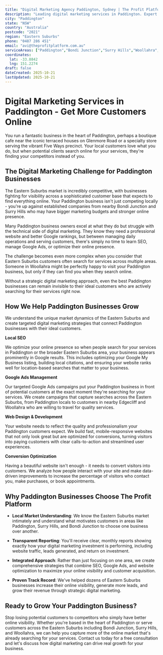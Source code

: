 ```yaml
---
title: "Digital Marketing Agency Paddington, Sydney | The Profit Platform"
description: "Leading digital marketing services in Paddington. Expert SEO, Google Ads & web design for Eastern Suburbs businesses. Call 0487 286 451 for a free consultation."
city: "Paddington"
state: "NSW"
country: "Australia"
postcode: "2021"
region: "Eastern Suburbs"
phone: "0487 286 451"
email: "avi@theprofitplatform.com.au"
serviceAreas: ["Paddington","Bondi Junction","Surry Hills","Woollahra","Edgecliff"]
coordinates:
  lat: -33.8842
  lng: 151.2274
draft: false
dateCreated: 2025-10-21
lastUpdated: 2025-10-21
---
```


<script type="application/ld+json">
{
  "@context": "https://schema.org",
  "@type": "LocalBusiness",
  "@id": "https://theprofitplatform.com.au/locations/paddington/",
  "name": "The Profit Platform",
  "description": "Leading digital marketing services in Paddington. Expert SEO, Google Ads & web design for Eastern Suburbs businesses. Call 0487 286 451 for a free consultation.",
  "url": "https://theprofitplatform.com.au/locations/paddington/",
  "telephone": "0487 286 451",
  "email": "avi@theprofitplatform.com.au",
  "address": {
    "@type": "PostalAddress",
    "addressLocality": "Paddington",
    "addressRegion": "NSW",
    "postalCode": "2021",
    "addressCountry": "AU"
  },
  "areaServed": {
    "@type": "City",
    "name": "Paddington"
  },
  "priceRange": "$$",
  "openingHours": "Mo-Fr 09:00-18:00",
  "sameAs": [
    "https://www.facebook.com/theprofitplatform",
    "https://www.linkedin.com/company/theprofitplatform",
    "https://twitter.com/profitplatform"
  ],
  "geo": {
    "@type": "GeoCoordinates"
  }
}
</script>


# Digital Marketing Services in Paddington - Get More Customers Online

You run a fantastic business in the heart of Paddington, perhaps a boutique cafe near the iconic terraced houses on Glenmore Road or a specialty store serving the vibrant Five Ways precinct. Your local customers love what you do, but when potential clients search online for your services, they're finding your competitors instead of you.

## The Digital Marketing Challenge for Paddington Businesses

The Eastern Suburbs market is incredibly competitive, with businesses fighting for visibility across a sophisticated customer base that expects to find everything online. Your Paddington business isn't just competing locally - you're up against established companies from nearby Bondi Junction and Surry Hills who may have bigger marketing budgets and stronger online presence.

Many Paddington business owners excel at what they do but struggle with the technical side of digital marketing. They know they need a professional website and better Google rankings, but between managing daily operations and serving customers, there's simply no time to learn SEO, manage Google Ads, or optimize their online presence.

The challenge becomes even more complex when you consider that Eastern Suburbs customers often search for services across multiple areas. Someone in Woollahra might be perfectly happy to visit your Paddington business, but only if they can find you when they search online.

Without a strategic digital marketing approach, even the best Paddington businesses can remain invisible to their ideal customers who are actively searching for their services right now.

## How We Help Paddington Businesses Grow

We understand the unique market dynamics of the Eastern Suburbs and create targeted digital marketing strategies that connect Paddington businesses with their ideal customers.

**Local SEO**

We optimize your online presence so when people search for your services in Paddington or the broader Eastern Suburbs area, your business appears prominently in Google results. This includes optimizing your Google My Business listing, building local citations, and ensuring your website ranks well for location-based searches that matter to your business.

**Google Ads Management**

Our targeted Google Ads campaigns put your Paddington business in front of potential customers at the exact moment they're searching for your services. We create campaigns that capture searches across the Eastern Suburbs, from Paddington locals to customers in nearby Edgecliff and Woollahra who are willing to travel for quality services.

**Web Design & Development**

Your website needs to reflect the quality and professionalism your Paddington customers expect. We build fast, mobile-responsive websites that not only look great but are optimized for conversions, turning visitors into paying customers with clear calls-to-action and streamlined user experiences.

**Conversion Optimization**

Having a beautiful website isn't enough - it needs to convert visitors into customers. We analyze how people interact with your site and make data-driven improvements to increase the percentage of visitors who contact you, make purchases, or book appointments.

## Why Paddington Businesses Choose The Profit Platform

- **Local Market Understanding**: We know the Eastern Suburbs market intimately and understand what motivates customers in areas like Paddington, Surry Hills, and Bondi Junction to choose one business over another.

- **Transparent Reporting**: You'll receive clear, monthly reports showing exactly how your digital marketing investment is performing, including website traffic, leads generated, and return on investment.

- **Integrated Approach**: Rather than just focusing on one area, we create comprehensive strategies that combine SEO, Google Ads, and website optimization to maximize your online visibility and customer acquisition.

- **Proven Track Record**: We've helped dozens of Eastern Suburbs businesses increase their online visibility, generate more leads, and grow their revenue through strategic digital marketing.

## Ready to Grow Your Paddington Business?

Stop losing potential customers to competitors who simply have better online visibility. Whether you're based in the heart of Paddington or serve customers across the Eastern Suburbs including Bondi Junction, Surry Hills, and Woollahra, we can help you capture more of the online market that's already searching for your services. Contact us today for a free consultation and let's discuss how digital marketing can drive real growth for your business.